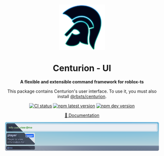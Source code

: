 <div align="center">
  <a href="https://centurion.paradoxum.dev/" target="_blank">
    <img src="../../docs/src/assets/logo.webp" width="150" />
  </a>

  <h1>Centurion - UI</h1>

  <p>
    <strong>A flexible and extensible command framework for roblox-ts</strong>
  </p>

  This package contains Centurion's user interface. To use it, you must
  also install [@rbxts/centurion](https://www.npmjs.com/package/@rbxts/centurion).

  [![CI status][ci-badge]][ci-url]
  [![npm latest version][npm-latest-badge]][npm-latest-url]
  [![npm dev version][npm-next-badge]][npm-next-url]

  [npm-latest-badge]: https://img.shields.io/npm/v/%40rbxts%2Fcenturion?logo=npm&label=latest&color=green
  [npm-latest-url]: https://www.npmjs.com/package/@rbxts/centurion/v/latest
  [npm-next-badge]: https://img.shields.io/npm/v/%40rbxts%2Fcenturion%2Fnext?logo=npm&label=next
  [npm-next-url]: https://www.npmjs.com/package/@rbxts/centurion/v/next
  [ci-badge]: https://github.com/paradoxuum/centurion/actions/workflows/ci.yml/badge.svg?branch=main
  [ci-url]: https://github.com/paradoxuum/centurion/actions/workflows/ci.yml

  <a href="https://centurion.paradoxum.dev/">📖 Documentation</a>
</div>

<img src="../../public/banner.png" />